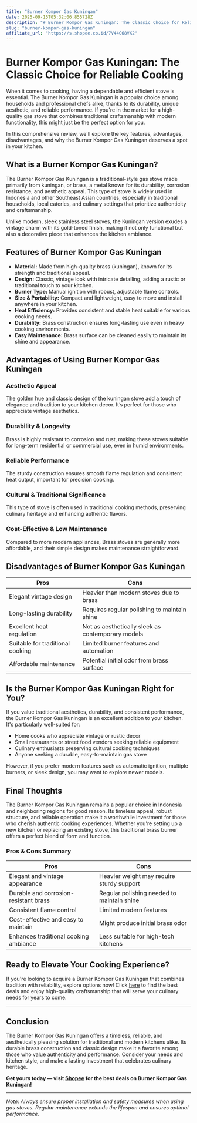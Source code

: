 ```yaml
---
title: "Burner Kompor Gas Kuningan"
date: 2025-09-15T05:32:06.855728Z
description: "# Burner Kompor Gas Kuningan: The Classic Choice for Reliable Cooking..."
slug: "burner-kompor-gas-kuningan"
affiliate_url: "https://s.shopee.co.id/7V44C68VX2"
---
```

# Burner Kompor Gas Kuningan: The Classic Choice for Reliable Cooking

When it comes to cooking, having a dependable and efficient stove is essential. The Burner Kompor Gas Kuningan is a popular choice among households and professional chefs alike, thanks to its durability, unique aesthetic, and reliable performance. If you're in the market for a high-quality gas stove that combines traditional craftsmanship with modern functionality, this might just be the perfect option for you.

In this comprehensive review, we'll explore the key features, advantages, disadvantages, and why the Burner Kompor Gas Kuningan deserves a spot in your kitchen.

## What is a Burner Kompor Gas Kuningan?

The Burner Kompor Gas Kuningan is a traditional-style gas stove made primarily from kuningan, or brass, a metal known for its durability, corrosion resistance, and aesthetic appeal. This type of stove is widely used in Indonesia and other Southeast Asian countries, especially in traditional households, local eateries, and culinary settings that prioritize authenticity and craftsmanship.

Unlike modern, sleek stainless steel stoves, the Kuningan version exudes a vintage charm with its gold-toned finish, making it not only functional but also a decorative piece that enhances the kitchen ambiance.

## Features of Burner Kompor Gas Kuningan

- **Material:** Made from high-quality brass (kuningan), known for its strength and traditional appeal.
- **Design:** Classic, vintage look with intricate detailing, adding a rustic or traditional touch to your kitchen.
- **Burner Type:** Manual ignition with robust, adjustable flame controls.
- **Size & Portability:** Compact and lightweight, easy to move and install anywhere in your kitchen.
- **Heat Efficiency:** Provides consistent and stable heat suitable for various cooking needs.
- **Durability:** Brass construction ensures long-lasting use even in heavy cooking environments.
- **Easy Maintenance:** Brass surface can be cleaned easily to maintain its shine and appearance.

## Advantages of Using Burner Kompor Gas Kuningan

### Aesthetic Appeal

The golden hue and classic design of the kuningan stove add a touch of elegance and tradition to your kitchen decor. It’s perfect for those who appreciate vintage aesthetics.

### Durability & Longevity

Brass is highly resistant to corrosion and rust, making these stoves suitable for long-term residential or commercial use, even in humid environments.

### Reliable Performance

The sturdy construction ensures smooth flame regulation and consistent heat output, important for precision cooking.

### Cultural & Traditional Significance

This type of stove is often used in traditional cooking methods, preserving culinary heritage and enhancing authentic flavors.

### Cost-Effective & Low Maintenance

Compared to more modern appliances, Brass stoves are generally more affordable, and their simple design makes maintenance straightforward.

## Disadvantages of Burner Kompor Gas Kuningan

| Pros                                | Cons                                      |
|-------------------------------------|-------------------------------------------|
| Elegant vintage design             | Heavier than modern stoves due to brass |
| Long-lasting durability            | Requires regular polishing to maintain shine |
| Excellent heat regulation          | Not as aesthetically sleek as contemporary models |
| Suitable for traditional cooking   | Limited burner features and automation  |
| Affordable maintenance             | Potential initial odor from brass surface |

## Is the Burner Kompor Gas Kuningan Right for You?

If you value traditional aesthetics, durability, and consistent performance, the Burner Kompor Gas Kuningan is an excellent addition to your kitchen. It's particularly well-suited for:

- Home cooks who appreciate vintage or rustic decor
- Small restaurants or street food vendors seeking reliable equipment
- Culinary enthusiasts preserving cultural cooking techniques
- Anyone seeking a durable, easy-to-maintain gas stove

However, if you prefer modern features such as automatic ignition, multiple burners, or sleek design, you may want to explore newer models.

## Final Thoughts

The Burner Kompor Gas Kuningan remains a popular choice in Indonesia and neighboring regions for good reason. Its timeless appeal, robust structure, and reliable operation make it a worthwhile investment for those who cherish authentic cooking experiences. Whether you're setting up a new kitchen or replacing an existing stove, this traditional brass burner offers a perfect blend of form and function.

### Pros & Cons Summary

| **Pros**                                    | **Cons**                                           |
|----------------------------------------------|---------------------------------------------------|
| Elegant and vintage appearance              | Heavier weight may require sturdy support       |
| Durable and corrosion-resistant brass     | Regular polishing needed to maintain shine     |
| Consistent flame control                     | Limited modern features                          |
| Cost-effective and easy to maintain          | Might produce initial brass odor                |
| Enhances traditional cooking ambiance       | Less suitable for high-tech kitchens           |

## Ready to Elevate Your Cooking Experience?

If you're looking to acquire a Burner Kompor Gas Kuningan that combines tradition with reliability, explore options now! Click [here](https://s.shopee.co.id/7V44C68VX2) to find the best deals and enjoy high-quality craftsmanship that will serve your culinary needs for years to come.

---

## Conclusion

The Burner Kompor Gas Kuningan offers a timeless, reliable, and aesthetically pleasing solution for traditional and modern kitchens alike. Its durable brass construction and classic design make it a favorite among those who value authenticity and performance. Consider your needs and kitchen style, and make a lasting investment that celebrates culinary heritage.

**Get yours today — visit [Shopee](https://s.shopee.co.id/7V44C68VX2) for the best deals on Burner Kompor Gas Kuningan!**

---

*Note: Always ensure proper installation and safety measures when using gas stoves. Regular maintenance extends the lifespan and ensures optimal performance.*